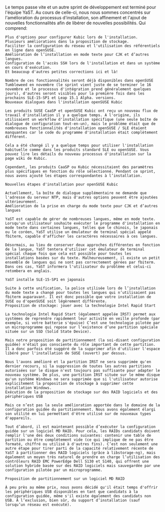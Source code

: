 Le temps passe vite et un autre sprint de développement est terminé pour l'équipe YaST. Au cours de celle-ci, nous nous sommes concentrés sur l'amélioration du processus d'installation, son affinement et l'ajout de nouvelles fonctionnalités afin de libérer de nouvelles possibilités. Qui comprend:

    Plus d'options pour configurer Kubic lors de l'installation.
    Plusieurs améliorations dans la proposition de stockage.
    Faciliter la configuration du réseau et l'utilisation des référentiels en ligne dans openSUSE.
    Amélioration de l’installation en mode texte pour CJK et d’autres langues.
    Configuration de l'accès SSH lors de l'installation et dans un système en cours d'exécution.
    Et beaucoup d'autres petites corrections ici et là!

    Nombre de ces fonctionnalités seront déjà disponibles dans openSUSE Tumbleweed en novembre (le sprint vient juste de se terminer le 16 novembre et le processus d'intégration prend généralement quelques jours), d'autres seront visibles pour la première fois dans les prochains SLE-15-SP1 et Leap 15.1 Alpha. versions.
    Nouveaux dialogues dans l'installation openSUSE Kubic

    Les produits SUSE CaaSP et openSUSE Kubic ont reçu un nouveau flux de travail d'installation il y a quelque temps. A l'origine, ils utilisaient un workflow d'installation spécifique (une seule boîte de dialogue de configuration tout-en-un), mais le problème était que de nombreuses fonctionnalités d'installation openSUSE / SLE étaient manquantes car le code du programme d'installation était complètement différent.

    Cela a été changé il y a quelque temps pour utiliser l'installation habituelle comme dans les produits standard SLE ou openSUSE. Vous pouvez lire les détails du nouveau processus d'installation sur la page wiki de Kubic.

    Cependant, les produits CaaSP ou Kubic nécessitaient des paramètres plus spécifiques en fonction du rôle sélectionné. Pendant ce sprint, nous avons ajouté les étapes correspondantes à l’installation.

    Nouvelles étapes d'installation pour openSUSE Kubic

    Actuellement, la boîte de dialogue supplémentaire ne demande que l'adresse du serveur NTP, mais d'autres options peuvent être ajoutées ultérieurement.
    Amélioration de la prise en charge du mode texte pour CJK et d’autres langues

    YaST est capable de gérer de nombreuses langues, même en mode texte. Lorsqu'un utilisateur souhaite exécuter le programme d'installation en mode texte dans certaines langues, telles que le chinois, le japonais ou le coréen, YaST utilise un émulateur de terminal spécial appelé fbiterm, capable d'afficher les caractères nécessaires à ces langues.

    Désormais, au lieu de conserver deux approches différentes en fonction de la langue, YaST tentera d'utiliser cet émulateur de terminal spécial chaque fois que cela est possible pour toutes les installations basées sur du texte. Malheureusement, il existe un petit ensemble de langues qui ne sont pas correctement gérées par fbiterm. Dans ces cas, YaST informera l'utilisateur du problème et celui-ci retombera en anglais.

    YaST installe SLE-15-SP1 en japonais

    Suite à cette unification, la police utilisée lors de l’installation du mode texte a changé pour toutes les langues qui n’utilisaient pas fbiterm auparavant. Il est donc possible que votre installation de SUSE ou d'openSUSE soit légèrement différente.
    Proposition de stockage: jouer avec la technologie Intel Rapid Start

    La technologie Intel Rapid Start (également appelée IRST) permet aux systèmes de reprendre rapidement leur activité en veille profonde (par exemple, si votre batterie s'épuise) C’est une technologie pilotée par un microprogramme qui repose sur l’existence d’une partition spéciale située sur un SSD (Solid State Device).

    Mais notre proposition de partitionnement (la soi-disant configuration guidée) n'était pas consciente du rôle important de cette partition. Il a donc parfois été suggéré de la supprimer afin d'utiliser l'espace libéré pour l'installation de SUSE (ouvert) par dessus.

    Nous l'avons amélioré et la partition IRST ne sera supprimée qu'en dernier recours, si la suppression de toutes les autres partitions autorisées sur le disque n'est toujours pas suffisante pour adapter le nouveau système. De plus, une partition IRST située sur le même disque qu'un système Windows ne sera supprimée que si l'utilisateur autorise explicitement la proposition de stockage à supprimer cette installation Windows.
    Exécution de la proposition de stockage sur des RAID logiciels et des périphériques USB

    Mais ce n’est pas la seule amélioration apportée dans le domaine de la configuration guidée du partitionnement. Nous avons également élargi son utilité en lui permettant d'être utilisé sur de nouveaux types d'appareils.

    Tout d’abord, il est maintenant possible d’exécuter la configuration guidée sur un logiciel MD RAID. Pour cela, les RAIDs candidats doivent remplir l'une des deux conditions suivantes: contenir une table de partition ou être complètement vide (ce qui implique de ne pas être formaté, chiffré ou utilisé à d'autres fins). C’est non seulement une autre étape pour tirer parti de la capacité relativement récente de YaST à partitionner des RAID logiciels (grâce à libstorage-ng), mais également un moyen très naturel de prendre en charge l’utilisation des contrôleurs RAID EMC PowerEdge Dell S130 et S140, qui offrent une solution hybride basée sur des RAID logiciels mais sauvegardée par une configuration pilotée par un microprogramme.

    Proposition de partitionnement sur un logiciel MD RAID

    À peu près au même prix, nous avons décidé qu'il était temps d'offrir les périphériques USB disponibles en tant que candidats à la configuration guidée, même s'il existe également des candidats non USB. À l’exclusion, bien sûr, du support d’installation (sauf lorsqu’un réseau est exécuté).
